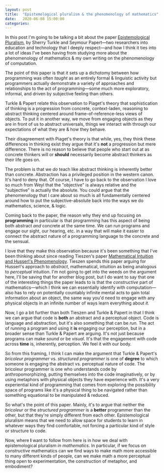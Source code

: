 ```yaml
---
layout: post
title:  "Epistemological pluralism & the phenomenology of mathematics"
date:   2020-06-08 15:00:00
categories:
---
```



In this post I'm going to be talking a bit about the paper [Epistemological Pluralism](https://www.journals.uchicago.edu/doi/pdfplus/10.1086/494648), by Sherry Turkle and Seymour Papert&#x2014;two researchers into education and technology that I deeply respect&#x2014;and how I think it ties into a lot of ideas I've been having from studying more about the phenomenology of mathematics & my own writing on the phenomenology of computation. 

The point of this paper is that it sets up a dichotomy between how programming was often *taught* as an entirely formal & linguistic activity but programmers actually demonstrate a variety of approaches and relationships to the act of programming&#x2014;some much more exploratory, informal, and driven by subjective feeling than others.

Turkle & Papert relate this observation to Piaget's theory that sophistication of thinking is a progression from concrete, context-laden, reasoning to abstract thinking centered around frame-of-reference-less views of objects. To put it in another way, we move from engaging objects as they are in front of us to abstract universals, things we interact with through our expectations of what they are & how they behave. 

Their disagreement with Piaget's theory is that while, yes, they think these differences in thinking exist they argue that it's **not** a progression but mere difference. There is no reason to believe that people who start out at as concrete thinkers will or **should** necessarily become abstract thinkers as their life goes on. 

The problem is that we *do* teach like abstract thinking is inherently better than concrete. Abstraction has a privileged position in the western canon. It's hard to deny that. Of course, I have to go back to the observation I love so much from Weyl that the "objective" is always relative and the "subjective" is actually the absolute. You could argue that the phenomenology that I care about so much is all fundamentally centered around how to put the subjective-absolute back into the ways we do mathematics, science, & logic. 

Coming back to the paper, the reason why they end up focusing on **programming** in particular is that programming has this aspect of being both abstract *and* concrete at the same time. We can run programs and engage our sight, our hearing, etc. in a way that will make it easier to connect the abstract nature of a programming language to the concrete and the sensual. 

I love that they make this observation because it's been something that I've been thinking about since reading Tieszen's paper [Mathematical Intuition and Husserl's Phenomenology](https://www.jstor.org/stable/2215219?seq=1). Tieszen spends this paper arguing for Husserl's approach to *abstract*, mathematical, intuition as being analogous to *perceptual* intuition. I'm not going to get into the weeds on the argument here, I'll be saving that for another blog post, but I do want to say that one of the interesting things the paper leads to is that the *constructive* part of mathematics&#x2014;which I think we can essentially identify with computation&#x2014;also has to rely on potentially countably infinite mental acts to gain total information about an object, the same way you'd need to engage with any physical objects in an infinite number of ways learn everything about *it*. 

Now, I go a bit further than both Tieszen and Turkle & Papert in that I think we can argue that code is **both** an abstract and a perceptual object. Code is language and abstraction, but it's also something that can be *run*. The act of running a program and using it **is** engaging our perception, but in a broader sense than Turkle & Papert are arguing. It's not just because programs can make *sound* or be *visual*. It's that the engagement with code across **time** is, inherently, perception. We feel it with our body. 

So from this framing, I think I can make the argument that Turkle & Papert's *bricoleur programmer* vs. *structured programmer* is one of **degree** to which someone is engaging the abstract vs. perceptual nature of code. The bricoleur programmer is one who understands code by anthropomorphizing, putting themselves into the code imaginatively, or by using metaphors with physical objects they have experience with. It's a very experiential kind of programming that comes from exploring the possibility space of programs like it's a physical thing to be navigated rather than something equational to be manipulated & reduced. 

So what's the point of this paper. Mainly, it's to argue that neither the *bricoleur* or the *structured programmer* is a **better** programmer than the other, but that they're simply different from each other. Epistemological pluralism means that we need to allow space for students to learn in whatever ways they find comfortable, not forcing a particular kind of style or structure to code. 

Now, where **I** want to follow from here is in how we deal with epistemological pluralism *in mathematics*. In particular, if we focus on *constructive* mathematics can we find ways to make math more accessible to many different kinds of people, can we make math a more perceptual thing open to experimentation, the construction of metaphor, and embodiment?

